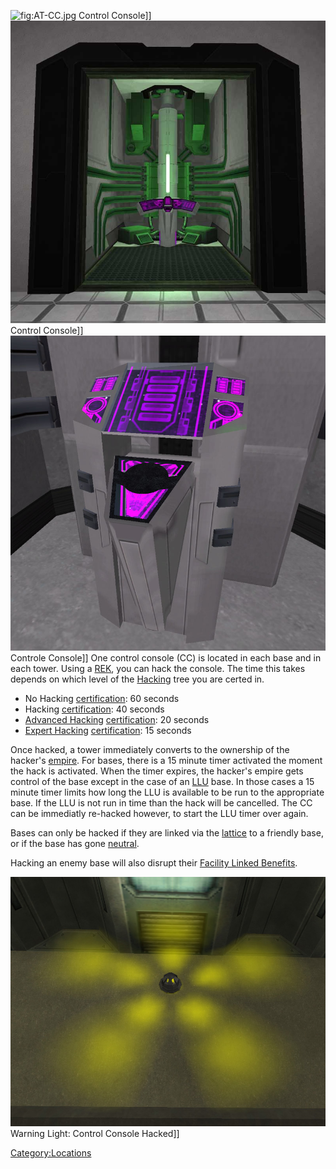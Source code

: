 ![](AT-CC.md.jpg "fig:AT-CC.jpg") Control Console\]\]
![](images/Basecc.jpg "fig:Basecc.jpg") Control Console\]\]
![](images/Tower_CC.jpg "fig:Tower_CC.jpg") Controle Console\]\] One control
console (CC) is located in each base and in each tower. Using a
[REK](Remote_Electronics_Kit.md), you can hack the console. The
time this takes depends on which level of the
[Hacking](<Hacking_(Certification)>) tree you are certed in.

- No Hacking [certification](certification.md): 60 seconds
- Hacking [certification](certification.md): 40 seconds
- [Advanced Hacking](Advanced_Hacking.md)
  [certification](certification.md): 20 seconds
- [Expert Hacking](Expert_Hacking.md)
  [certification](certification.md): 15 seconds

Once hacked, a tower immediately converts to the ownership of the
hacker's [empire](empire.md). For bases, there is a 15 minute
timer activated the moment the hack is activated. When the timer
expires, the hacker's empire gets control of the base except in the case
of an [LLU](LLU.md) base. In those cases a 15 minute timer
limits how long the LLU is available to be run to the appropriate base.
If the LLU is not run in time than the hack will be cancelled. The CC
can be immediatly re-hacked however, to start the LLU timer over again.

Bases can only be hacked if they are linked via the
[lattice](lattice.md) to a friendly base, or if the base has
gone [neutral](neutral.md).

Hacking an enemy base will also disrupt their [Facility Linked
Benefits](Facility_Linked_Benefit.md).

![](images/Hacked_light.jpg "fig:Hacked_light.jpg") Warning Light: Control
Console Hacked\]\]

[Category:Locations](Category:Locations.md)
